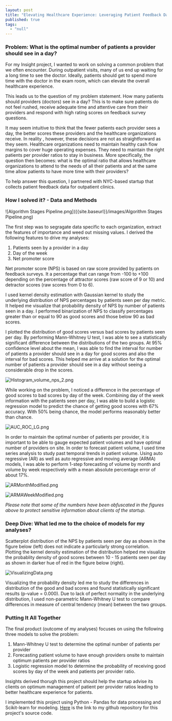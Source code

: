 ```yaml
---
layout: post
title: "Elevating Healthcare Experience: Leveraging Patient Feedback Data"
published: true
tags: 
  - "null"
---
```








### Problem: What is the optimal number of patients a provider should see in a day?

For my Insight project, I wanted to work on solving a common problem that we often encounter. During outpatient visits, many of us end up waiting for a long time to see the doctor. Ideally, patients should get to spend more time with the doctor in the exam room, which can elevate the overall healthcare experience. 

This leads us to the question of my problem statement. How many patients should providers (doctors) see in a day? This is to make sure patients do not feel rushed, receive adequate time and attentive care from their providers and respond with high rating scores on feedback survey questions.

It may seem intuitive to think that the fewer patients each provider sees a day, the better scores these providers and the healthcare organizations receive. In reality , however, these decisions are not as straightforward as they seem. Healthcare organizations need to maintain healthy cash flow margins to cover huge operating expenses. They need to maintain the right patients per provider ratios to stay in business. More specifically, the question then becomes: what is the optimal ratio that allows healthcare organizations to attend to the needs of all their patients and at the same time allow patients to have more time with their providers?

To help answer this question, I partnered with NYC-based startup that collects patient feedback data for outpatient clinics. 

### How I solved it? - Data and Methods

![Algorithm Stages Pipeline.png]({{site.baseurl}}/images/Algorithm Stages Pipeline.png)

The first step was to segragate data specific to each organization, extract the features of importance and weed out missing values. I derived the following features to drive my analyses:

1. Patients seen by a provider in a day
2. Day of the week
3. Net promoter score

Net promoter score (NPS) is based on raw score provided by patients on feedback surveys. It a percentage that can range from -100 to +100 depending on the percentage of attractor scores (raw score of 9 or 10) and detractor scores (raw scores from 0 to 6). 

I used kernel density estimation with Gaussian kernel to study the underlying distribution of NPS percentages by patients seen per day metric. It helped me visualize that probability density of NPS by number of patients seen in a day. I performed binarization of NPS to classify percentages greater than or equal to 90 as good scores and those below 90 as bad scores.

I plotted the distribution of good scores versus bad scores by patients seen per day. By performing Mann-Whitney U test, I was able to see a statistically significant difference between the distributions of the two groups. At 95% confidence level about the mean, I was able to find the interval for number of patients a provider should see in a day for good scores and also the interval for bad scores. This helped me arrive at a solution for the optimal number of patients a provider should see in a day without seeing a considerable drop in the scores.

![Histogram_volume_nps_2.png]({{site.baseurl}}/images/Histogram_volume_nps_2.png)

While working on the problem, I noticed a difference in the percentage of good scores to bad scores by day of the week. Combining day of the week information with the patients seen per day, I was able to build a logistic regression model to predict the chance of getting good scores with 67% accuracy. With 50% being chance, the model performs reasonably better than chance.

![AUC_ROC_LG.png]({{site.baseurl}}/images/AUC_ROC_LG.png)

In order to maintain the optimal number of patients per provider, it is important to be able to gauge expected patient volumes and have optimal number of providers on site. In order to forecast patient volume, I used time series analysis to study past temporal trends in patient volume. Using auto regressive (AR) as well as auto regressive and moving average (ARMA) models, I was able to perform 1-step forecasting of volume by month and volume by week respectively with a mean absolute percentage error of about 17%.

![ARMonthModified.png]({{site.baseurl}}/images/ARMonthModified.png)

![ARMAWeekModified.png]({{site.baseurl}}/images/ARMAWeekModified.png)


_Please note that some of the numbers have been obfuscated in the figures above to protect sensitive information about clients of the startup._

### Deep Dive: What led me to the choice of models for my analyses?

Scatterplot distribution of the NPS by patients seen per day as shown in the figure below (left) does not indicate a particularly strong correlation. Plotting the kernel density estimation of the distribution helped me visualize the probablity density of good scores between 10 - 15 patients seen per day as shown in darker hue of red in the figure below (right).

![VisualizingData.png]({{site.baseurl}}/images/VisualizingData.png)

Visualizing the probability density led me to study the differences in distribution of the good and bad scores and found statistically significant results (p-value = 0.000). Due to lack of perfect normality in the underlying distribution, I used non-parametric Mann-Whitney U test to compare differences in measure of central tendency (mean) between the two groups.  



### Putting It All Together

The final product (outcome of my analyses) focuses on using the following three models to solve the problem:

1. Mann-Whitney U test to determine the optimal number of patients per provider
2. Forecasting patient volume to have enough providers onsite to maintain 	optimum patients per provider ratios
3. Logistic regression model to determine the probability of receiving good scores by day of the week and patients per provider ratio.

Insights derived thorugh this project should help the startup advise its clients on optimum management of patient per provider ratios leading to better healthcare experience for patients. 

I implemented this project using Python - Pandas for data processing and Scikit-learn for modeling. [Here](https://github.com/anjalibshah/insight-data-science-project.git "Insight Project Github Repository") is the link to my github repository for this project's source code.
